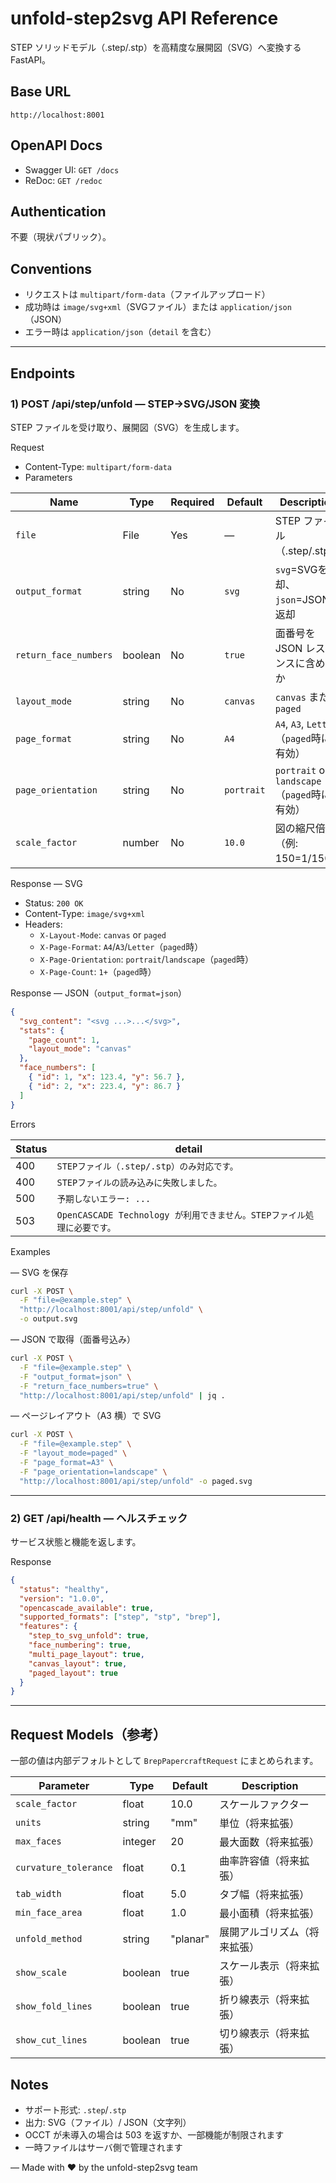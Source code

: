 # unfold-step2svg API Reference

STEP ソリッドモデル（.step/.stp）を高精度な展開図（SVG）へ変換する FastAPI。

## Base URL

```
http://localhost:8001
```

## OpenAPI Docs

- Swagger UI: `GET /docs`
- ReDoc: `GET /redoc`

## Authentication

不要（現状パブリック）。

## Conventions

- リクエストは `multipart/form-data`（ファイルアップロード）
- 成功時は `image/svg+xml`（SVGファイル）または `application/json`（JSON）
- エラー時は `application/json`（`detail` を含む）

---

## Endpoints

### 1) POST /api/step/unfold — STEP→SVG/JSON 変換

STEP ファイルを受け取り、展開図（SVG）を生成します。

Request

- Content-Type: `multipart/form-data`
- Parameters

| Name | Type | Required | Default | Description |
|------|------|----------|---------|-------------|
| `file` | File | Yes | — | STEP ファイル（.step/.stp） |
| `output_format` | string | No | `svg` | `svg`=SVGを返却、`json`=JSONで返却 |
| `return_face_numbers` | boolean | No | `true` | 面番号を JSON レスポンスに含めるか |
| `layout_mode` | string | No | `canvas` | `canvas` または `paged` |
| `page_format` | string | No | `A4` | `A4`, `A3`, `Letter`（`paged`時に有効） |
| `page_orientation` | string | No | `portrait` | `portrait` or `landscape`（`paged`時に有効） |
| `scale_factor` | number | No | `10.0` | 図の縮尺倍率（例: 150=1/150） |

Response — SVG

- Status: `200 OK`
- Content-Type: `image/svg+xml`
- Headers:
  - `X-Layout-Mode`: `canvas` or `paged`
  - `X-Page-Format`: `A4`/`A3`/`Letter`（`paged`時）
  - `X-Page-Orientation`: `portrait`/`landscape`（`paged`時）
  - `X-Page-Count`: `1+`（`paged`時）

Response — JSON（`output_format=json`）

```json
{
  "svg_content": "<svg ...>...</svg>",
  "stats": {
    "page_count": 1,
    "layout_mode": "canvas"
  },
  "face_numbers": [
    { "id": 1, "x": 123.4, "y": 56.7 },
    { "id": 2, "x": 223.4, "y": 86.7 }
  ]
}
```

Errors

| Status | detail |
|--------|--------|
| 400 | `STEPファイル（.step/.stp）のみ対応です。` |
| 400 | `STEPファイルの読み込みに失敗しました。` |
| 500 | `予期しないエラー: ...` |
| 503 | `OpenCASCADE Technology が利用できません。STEPファイル処理に必要です。` |

Examples

— SVG を保存

```bash
curl -X POST \
  -F "file=@example.step" \
  "http://localhost:8001/api/step/unfold" \
  -o output.svg
```

— JSON で取得（面番号込み）

```bash
curl -X POST \
  -F "file=@example.step" \
  -F "output_format=json" \
  -F "return_face_numbers=true" \
  "http://localhost:8001/api/step/unfold" | jq .
```

— ページレイアウト（A3 横）で SVG

```bash
curl -X POST \
  -F "file=@example.step" \
  -F "layout_mode=paged" \
  -F "page_format=A3" \
  -F "page_orientation=landscape" \
  "http://localhost:8001/api/step/unfold" -o paged.svg
```

---

### 2) GET /api/health — ヘルスチェック

サービス状態と機能を返します。

Response

```json
{
  "status": "healthy",
  "version": "1.0.0",
  "opencascade_available": true,
  "supported_formats": ["step", "stp", "brep"],
  "features": {
    "step_to_svg_unfold": true,
    "face_numbering": true,
    "multi_page_layout": true,
    "canvas_layout": true,
    "paged_layout": true
  }
}
```

---

## Request Models（参考）

一部の値は内部デフォルトとして `BrepPapercraftRequest` にまとめられます。

| Parameter | Type | Default | Description |
|-----------|------|---------|-------------|
| `scale_factor` | float | 10.0 | スケールファクター |
| `units` | string | "mm" | 単位（将来拡張） |
| `max_faces` | integer | 20 | 最大面数（将来拡張） |
| `curvature_tolerance` | float | 0.1 | 曲率許容値（将来拡張） |
| `tab_width` | float | 5.0 | タブ幅（将来拡張） |
| `min_face_area` | float | 1.0 | 最小面積（将来拡張） |
| `unfold_method` | string | "planar" | 展開アルゴリズム（将来拡張） |
| `show_scale` | boolean | true | スケール表示（将来拡張） |
| `show_fold_lines` | boolean | true | 折り線表示（将来拡張） |
| `show_cut_lines` | boolean | true | 切り線表示（将来拡張） |

## Notes

- サポート形式: `.step`/`.stp`
- 出力: SVG（ファイル）/ JSON（文字列）
- OCCT が未導入の場合は 503 を返すか、一部機能が制限されます
- 一時ファイルはサーバ側で管理されます

— Made with ❤️ by the unfold-step2svg team

